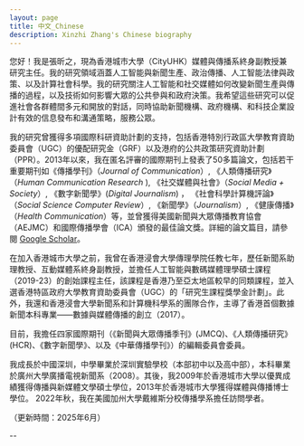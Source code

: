 ```yaml
---
layout: page
title: 中文_Chinese
description: Xinzhi Zhang's Chinese biography 
---
```



您好！我是張昕之，現為香港城市大學（CityUHK）媒體與傳播系終身副教授兼研究主任。我的研究領域涵蓋人工智能與新聞生產、政治傳播、人工智能法律與政策、以及計算社會科學。我的研究關注人工智能和社交媒體如何改變新聞生產與傳播的過程，以及技術如何影響大眾的公共參與和政府決策。我希望這些研究可以促進社會各群體間多元和開放的對話，同時協助新聞機構、政府機構、和科技企業設計有效的信息發布和溝通策略，服務公眾。

我的研究曾獲得多項國際科研資助計劃的支持，包括香港特別行政區大學教育資助委員會（UGC）的優配研究金（GRF）以及港府的公共政策研究資助計劃（PPR）。2013年以來，我在匿名評審的國際期刊上發表了50多篇論文，包括若干重要期刊如《傳播學刊》（*Journal of Communication*）, 《人類傳播研究》（*Human Communication Research* ), 《社交媒體與社會》（*Social Media + Society*）, 《數字新聞學》(*Digital Journalism*) ， 《社會科學計算機評論》（*Social Science Computer Review*）, 《新聞學》（*Journalism*）, 《健康傳播》（*Health Communication*）等，並曾獲得美國新聞與大眾傳播教育協會（AEJMC）和國際傳播學會（ICA）頒發的最佳論文獎。詳細的論文篇目，請參閱 [Google Scholar](https://scholar.google.com.hk/citations?user=iOFeIDIAAAAJ&hl=en)。

在加入香港城市大學之前，我曾在香港浸會大學傳理學院任教七年，歷任新聞系助理教授、互動媒體系終身副教授，並擔任人工智能與數碼媒體理學碩士課程（2019-23）的創始課程主任，該課程是香港乃至亞太地區較早的同類課程，並入選香港特區政府大學教育資助委員會（UGC）的「研究生課程獎學金計劃」。此外，我還和香港浸會大學新聞系和計算機科學系的團隊合作，主導了香港首個數據新聞本科專業——數據與媒體傳播的創立（2017）。

目前，我擔任四家國際期刊（《新聞與大眾傳播季刊》(JMCQ)、《人類傳播研究》(HCR)、《數字新聞學》、以及《中華傳播學刊》）的編輯委員會委員。

我成長於中國深圳，中學畢業於深圳實驗學校（本部初中以及高中部），本科畢業於廣州大學廣播電視新聞系（2008）。其後，我2009年於香港城市大學以優異成績獲得傳播與新媒體文學碩士學位，2013年於香港城市大學獲得媒體與傳播博士學位。 2022年秋，我在美國加州大學戴維斯分校傳播學系擔任訪問學者。


（更新時間：2025年6月） 


--
